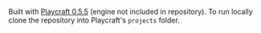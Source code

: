 Built with [Playcraft 0.5.5](http://playcraftlabs.com/) (engine not included in repository). To run locally clone the repository into Playcraft's `projects` folder.